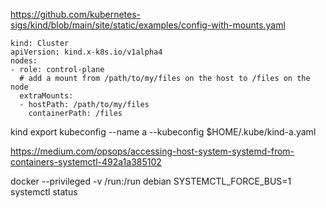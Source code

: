 

https://github.com/kubernetes-sigs/kind/blob/main/site/static/examples/config-with-mounts.yaml

```
kind: Cluster
apiVersion: kind.x-k8s.io/v1alpha4
nodes:
- role: control-plane
  # add a mount from /path/to/my/files on the host to /files on the node
  extraMounts:
  - hostPath: /path/to/my/files
    containerPath: /files
```

kind export kubeconfig --name a --kubeconfig   $HOME/.kube/kind-a.yaml


https://medium.com/opsops/accessing-host-system-systemd-from-containers-systemctl-492a1a385102

docker --privileged -v /run:/run debian
SYSTEMCTL_FORCE_BUS=1 systemctl status
